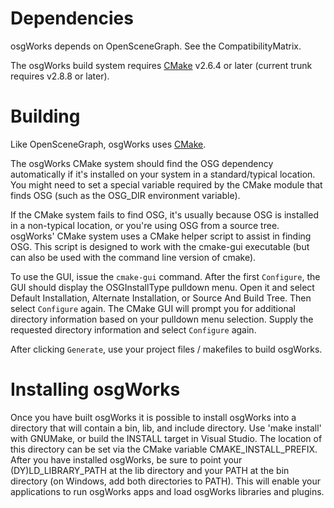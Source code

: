 

# Dependencies #

osgWorks depends on OpenSceneGraph. See the CompatibilityMatrix.

The osgWorks build system requires [CMake](http://www.cmake.org/) v2.6.4 or later (current trunk requires v2.8.8 or later).

# Building #

Like OpenSceneGraph, osgWorks uses [CMake](http://www.cmake.org/).

The osgWorks CMake system should find the OSG dependency automatically if it's installed on your system in a standard/typical location. You might need to set a special variable required by the CMake module that finds OSG (such as the OSG\_DIR environment variable).

If the CMake system fails to find OSG, it's usually because OSG is installed in a non-typical location, or you're using OSG from a source tree. osgWorks' CMake system uses a CMake helper script to assist in finding OSG. This script is designed to work with the cmake-gui executable (but can also be used with the command line version of cmake).

To use the GUI, issue the `cmake-gui` command. After the first `Configure`, the GUI should display the OSGInstallType pulldown menu. Open it and select Default Installation, Alternate Installation, or Source And Build Tree. Then select `Configure` again. The CMake GUI will prompt you for additional directory information based on your pulldown menu selection. Supply the requested directory information and select `Configure` again.

After clicking `Generate`, use your project files / makefiles to build osgWorks.

# Installing osgWorks #

Once you have built osgWorks it is possible to install osgWorks into a directory that will contain a bin, lib, and include directory. Use 'make install' with GNUMake, or build the INSTALL target in Visual Studio. The location of this directory can be set via the CMake variable CMAKE\_INSTALL\_PREFIX. After you have installed osgWorks, be sure to point your (DY)LD\_LIBRARY\_PATH at the lib directory and your PATH at the bin directory (on Windows, add both directories to PATH). This will enable your applications to run osgWorks apps and load osgWorks libraries and plugins.